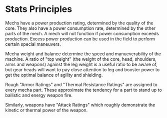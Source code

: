 # Stats Principles

Mechs have a power production rating, determined by the quality of the core. They also have a power consumption rate, determined by the other parts of the mech. A mech will not function if power consumption exceeds production. Excess power production can be used in the field to perform certain special maneuvers.

Mecha weight and balance determine the speed and manueverability of the machine. A ratio of "top weight" (the weight of the core, head, shoulders, arms and weapons) against the leg weight is a useful ratio to be aware of, but gear heads will want to pay close attention to leg and booster power to get the optimal balance of agility and shielding.

Rough "Armor Ratings" and "Thermal Resistance Ratings" are assigned to every mecha part. These approximate the tendency for a part to stand up to ballistic and energy weapon fire.

Similarly, weapons have "Attack Ratings" which roughly demonstrate the kinetic or thermal power of the weapon.



